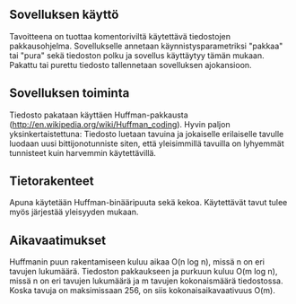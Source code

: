 ## Sovelluksen käyttö

Tavoitteena on tuottaa komentoriviltä käytettävä tiedostojen pakkausohjelma.
Sovellukselle annetaan käynnistysparametriksi "pakkaa" tai "pura" sekä tiedoston
polku ja sovellus käyttäytyy tämän mukaan. Pakattu tai purettu tiedosto
tallennetaan sovelluksen ajokansioon.

## Sovelluksen toiminta

Tiedosto pakataan käyttäen Huffman-pakkausta (http://en.wikipedia.org/wiki/Huffman_coding).
Hyvin paljon yksinkertaistettuna: Tiedosto luetaan tavuina ja jokaiselle erilaiselle tavulle
luodaan uusi bittijonotunniste siten, että yleisimmillä tavuilla on lyhyemmät tunnisteet kuin
harvemmin käytettävillä.

## Tietorakenteet

Apuna käytetään Huffman-binääripuuta sekä kekoa. Käytettävät tavut tulee myös järjestää
yleisyyden mukaan.

## Aikavaatimukset

Huffmanin puun rakentamiseen kuluu aikaa O(n log n), missä n on eri tavujen lukumäärä.
Tiedoston pakkaukseen ja purkuun kuluu O(m log n), missä n on eri tavujen lukumäärä ja
m tavujen kokonaismäärä tiedostossa. Koska tavuja on maksimissaan 256, on siis kokonaisaikavaativuus O(m).
